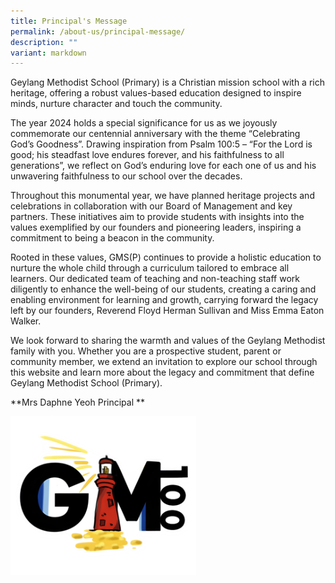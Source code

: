 ```yaml
---
title: Principal's Message
permalink: /about-us/principal-message/
description: ""
variant: markdown
---
```

Geylang Methodist School (Primary) is a Christian mission school with a rich heritage, offering a robust values-based education designed to inspire minds, nurture character and touch the community.

The year 2024 holds a special significance for us as we joyously commemorate our centennial anniversary with the theme “Celebrating God’s Goodness”. Drawing inspiration from Psalm 100:5 – “For the Lord is good; his steadfast love endures forever, and his faithfulness to all generations”, we reflect on God’s enduring love for each one of us and his unwavering faithfulness to our school over the decades. 

Throughout this monumental year, we have planned heritage projects and celebrations in collaboration with our Board of Management and key partners. These initiatives aim to provide students with insights into the values exemplified by our founders and pioneering leaders, inspiring a commitment to being a beacon in the community.

Rooted in these values, GMS(P) continues to provide a holistic education to nurture the whole child through a curriculum tailored to embrace all learners. Our dedicated team of teaching and non-teaching staff work diligently to enhance the well-being of our students, creating a caring and enabling environment for learning and growth, carrying forward the legacy left by our founders, Reverend Floyd Herman Sullivan and Miss Emma Eaton Walker. 

We look forward to sharing the warmth and values of the Geylang Methodist family with you. Whether you are a prospective student, parent or community member, we extend an invitation to explore our school through this website and learn more about the legacy and commitment that define Geylang Methodist School (Primary).

**Mrs Daphne Yeoh
Principal	**

![](/images/Gm100_logo.png)

